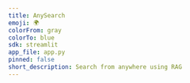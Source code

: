 ```yaml
---
title: AnySearch
emoji: 🌍
colorFrom: gray
colorTo: blue
sdk: streamlit
app_file: app.py
pinned: false
short_description: Search from anywhere using RAG
---
```

